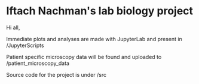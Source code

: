 # Iftach Nachman's lab biology project

Hi all,

Immediate plots and analyses are made with JupyterLab and present in /JupyterScripts

Patient specific microscopy data will be found and uploaded to /patient_microscopy_data

Source code for the project is under /src
